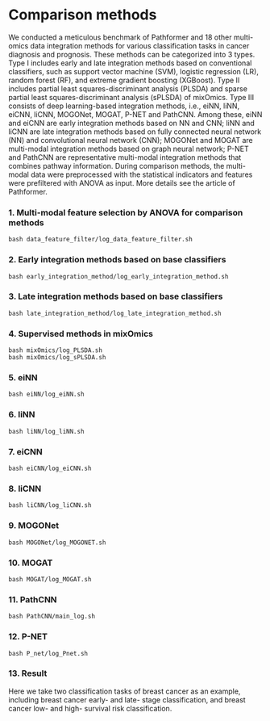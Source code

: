 # Comparison methods

We conducted a meticulous benchmark of Pathformer and 18 other multi-omics data integration methods for various classification tasks in cancer diagnosis and prognosis. These methods can be categorized into 3 types. Type I includes early and late integration methods based on conventional classifiers, such as support vector machine (SVM), logistic regression (LR), random forest (RF), and extreme gradient boosting (XGBoost). Type II includes partial least squares-discriminant analysis (PLSDA) and sparse partial least squares-discriminant analysis (sPLSDA) of mixOmics. Type III consists of deep learning-based integration methods, i.e., eiNN, liNN, eiCNN, liCNN, MOGONet, MOGAT, P-NET and PathCNN. Among these, eiNN and eiCNN are early integration methods based on NN and CNN; liNN and liCNN are late integration methods based on fully connected neural network (NN) and convolutional neural network (CNN); MOGONet and MOGAT are multi-modal integration methods based on graph neural network; P-NET and PathCNN are representative multi-modal integration methods that combines pathway information. During comparison methods, the multi-modal data were preprocessed with the statistical indicators and features were prefiltered with ANOVA as input. More details see the article of Pathformer.

### 1. Multi-modal feature selection by ANOVA for comparison methods

```
bash data_feature_filter/log_data_feature_filter.sh
```

### 2. Early integration methods based on base classifiers

```
bash early_integration_method/log_early_integration_method.sh
```

### 3. Late integration methods based on base classifiers

```
bash late_integration_method/log_late_integration_method.sh
```

### 4. Supervised methods in mixOmics

```
bash mixOmics/log_PLSDA.sh
bash mixOmics/log_sPLSDA.sh
```
### 5. eiNN

```
bash eiNN/log_eiNN.sh
```

### 6. liNN

```
bash liNN/log_liNN.sh
```

### 7. eiCNN

```
bash eiCNN/log_eiCNN.sh
```

### 8. liCNN

```
bash liCNN/log_liCNN.sh
```

### 9. MOGONet

```
bash MOGONet/log_MOGONET.sh
```

### 10. MOGAT

```
bash MOGAT/log_MOGAT.sh
```

### 11. PathCNN

```
bash PathCNN/main_log.sh
```

### 12. P-NET

```
bash P_net/log_Pnet.sh
```

### 13. Result

Here we take two classification tasks of breast cancer as an example, including breast cancer early- and late- stage classification, and breast cancer low- and high- survival risk classification.
